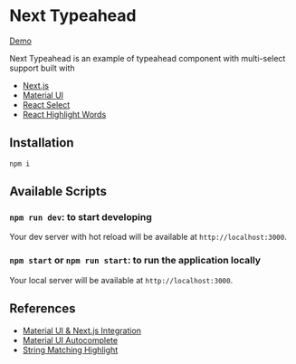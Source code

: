 # Next Typeahead

[Demo](https://next-typeahead.dawochihliou.now.sh/)

Next Typeahead is an example of typeahead component with multi-select support built with 

- [Next.js](https://nextjs.org/)
- [Material UI](https://material-ui.com/)
- [React Select](https://react-select.com)
- [React Highlight Words](https://github.com/bvaughn/react-highlight-words)

## Installation

```
npm i
```

## Available Scripts

### `npm run dev`: to start developing
Your dev server with hot reload will be available at `http://localhost:3000`.

### `npm start` or `npm run start`: to run the application locally
Your local server will be available at `http://localhost:3000`.

## References

- [Material UI & Next.js Integration](https://github.com/mui-org/material-ui/tree/master/examples/nextjs)
- [Material UI Autocomplete](https://material-ui.com/components/autocomplete/)
- [String Matching Highlight](https://github.com/JedWatson/react-select/issues/5)

